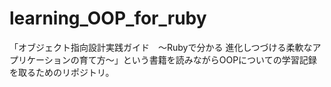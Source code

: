 # learning_OOP_for_ruby
「オブジェクト指向設計実践ガイド　〜Rubyで分かる 進化しつづける柔軟なアプリケーションの育て方〜」という書籍を読みながらOOPについての学習記録を取るためのリポジトリ。
